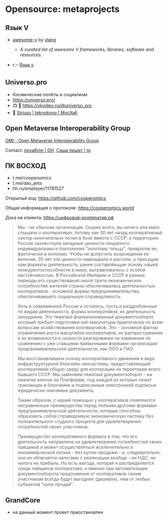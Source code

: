 # Opensource: metaprojects

## Язык V

- [awesome-v](https://github.com/vlang/awesome-v) by [vlang](https://github.com/vlang)
	- _A curated list of awesome V frameworks, libraries, software and resources._

- :point_right: [Язык v](../pr-langs/v.md)

## Universo.pro

- Космические полёты и социализм
- https://universo.pro/
- :tv: :scroll: https://vkvideo.ru/@universo_pro
- :dromedary_camel: [Siriuso | teknokono | МосХаб](https://hub.mos.ru/teknokomo/siriuso)

## Open Metaverse Interoperability Group

[OMI - Open Metaverse Interoperability Group](https://github.com/omigroup)

Contact: [nova8yte | GH](https://github.com/nova8yte), [Саша пишет | tg](https://t.me/cute_dev_history)

## ПК ВОСХОД

- t.me/coopenomics
- t.me/dao_ants
- hh.ru/employer/11781527

Открытый код:
https://github.com/coopenomics

Общая информация о протоколе: https://coopenomics.world

Дока на клиента: https://цифровой-кооператив.рф

> Мы - не обычная организация. Скорее всего, вы ничего или мало слышали о кооперативах, потому как 30 лет назад кооперативный сектор окончательно почил в бозе вместе с СССР, а территорию России захлестнули западные ценности пещерного индивидуализма и поклонения “золотому тельцу”, превратив ее, фактически в колонию. Чтобы не допустить возрождения ее величия, 30 лет эти ценности навязывали и растили, а присущие нам форматы деятельности, ранее составляющие основу нашей конкурентоспособности в мире, вытравливались с особой настойчивостью. В Российской Империи и СССР в разные периоды его существования около трети экономических потребностей жителей страны обеспечивалась деятельностью кооперативов - основной формы предпринимательства, обеспечивавшего социальную справедливость.
>
> Хоть в современной России и остались, пусть и раздробленные по видам деятельности, формы кооперативов, их деятельность затруднена. Это тяжелый формализованный документооборот, который требует подготовки кип макулатуры практически по всем вопросам хозяйствования кооперативов. Это - основной фактор ограничения роста масштабов кооперативов, их распространения и их возможности в скорости реагирования на изменения по сравнению с уже ставшими привычными формами организации предпринимательской деятельности, как ООО и ПАО.
>
> Мы восстанавливаем основу кооперативного движения в виде инфраструктурной блокчейн-экосистемы, предоставляющей кооперативам общую среду для кооперации на территории всего бывшего СССР. Мы заменяем тяжелый документооборот - на нажатие кнопок на Платформе, под каждой из которых лежат транзакции в блокчейне и подписанные электронной подписью юридически-значимые документы.
>
> Таким образом, с нашей помощью у кооперативов появляются несравненные преимущества перед любыми другими формами предпринимательской деятельности, которые способны образовать собой справедливую экономическую систему без положительного ссудного процента для удовлетворения потребностей своих участников.
>
> Преимущество кооперативного формата в том, что его деятельность направлена на удовлетворение потребностей своих пайщиков и может осуществляться исключительно в некоммерческой логике - без купли-продажи - и, следовательно, она не облагается налогами с реализации вообще - ни НДС, ни налога на прибыль. Но есть выгода, которая и распределяется среди пайщиков кооператива, и именно при автоматизации документооборота предложения от кооперативов своим участникам всегда будут выгоднее (дешевле), чем от любых субъектов “купи-продай”.

## GrandCore

- на данный момент проект приостановлен